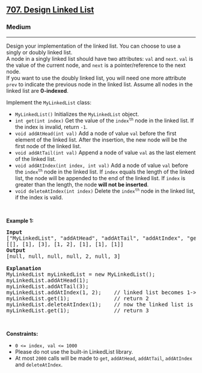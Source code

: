 <h2><a href="https://leetcode.com/problems/design-linked-list/">707. Design Linked List</a></h2><h3>Medium</h3><hr><div><p>Design your implementation of the linked list. You can choose to use a singly or doubly linked list.<br>
A node in a singly linked list should have two attributes: <code>val</code> and <code>next</code>. <code>val</code> is the value of the current node, and <code>next</code> is a pointer/reference to the next node.<br>
If you want to use the doubly linked list, you will need one more attribute <code>prev</code> to indicate the previous node in the linked list. Assume all nodes in the linked list are <strong>0-indexed</strong>.</p>

<p>Implement the <code>MyLinkedList</code> class:</p>

<ul>
	<li><code>MyLinkedList()</code> Initializes the <code>MyLinkedList</code> object.</li>
	<li><code>int get(int index)</code> Get the value of the <code>index<sup style="">th</sup></code> node in the linked list. If the index is invalid, return <code>-1</code>.</li>
	<li><code>void addAtHead(int val)</code> Add a node of value <code>val</code> before the first element of the linked list. After the insertion, the new node will be the first node of the linked list.</li>
	<li><code>void addAtTail(int val)</code> Append a node of value <code>val</code> as the last element of the linked list.</li>
	<li><code>void addAtIndex(int index, int val)</code> Add a node of value <code>val</code> before the <code>index<sup style="">th</sup></code> node in the linked list. If <code>index</code> equals the length of the linked list, the node will be appended to the end of the linked list. If <code>index</code> is greater than the length, the node <strong>will not be inserted</strong>.</li>
	<li><code>void deleteAtIndex(int index)</code> Delete the <code>index<sup style="">th</sup></code> node in the linked list, if the index is valid.</li>
</ul>

<p>&nbsp;</p>
<p><strong>Example 1:</strong></p>

<pre><strong>Input</strong>
["MyLinkedList", "addAtHead", "addAtTail", "addAtIndex", "get", "deleteAtIndex", "get"]
[[], [1], [3], [1, 2], [1], [1], [1]]
<strong>Output</strong>
[null, null, null, null, 2, null, 3]

<strong>Explanation</strong>
MyLinkedList myLinkedList = new MyLinkedList();
myLinkedList.addAtHead(1);
myLinkedList.addAtTail(3);
myLinkedList.addAtIndex(1, 2);    // linked list becomes 1-&gt;2-&gt;3
myLinkedList.get(1);              // return 2
myLinkedList.deleteAtIndex(1);    // now the linked list is 1-&gt;3
myLinkedList.get(1);              // return 3
</pre>

<p>&nbsp;</p>
<p><strong>Constraints:</strong></p>

<ul>
	<li><code>0 &lt;= index, val &lt;= 1000</code></li>
	<li>Please do not use the built-in LinkedList library.</li>
	<li>At most <code>2000</code> calls will be made to <code>get</code>, <code>addAtHead</code>, <code>addAtTail</code>, <code>addAtIndex</code> and <code>deleteAtIndex</code>.</li>
</ul>
</div>